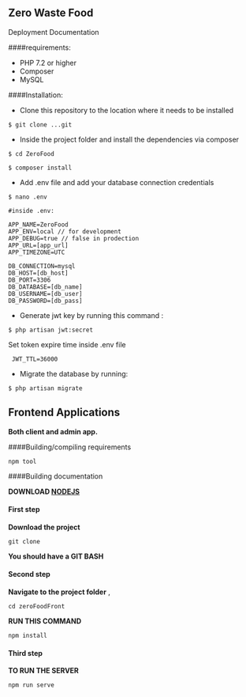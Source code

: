 ## **Zero Waste Food**

Deployment Documentation

####requirements:

- PHP 7.2 or higher
- Composer
- MySQL

####Installation:

- Clone this repository to the location where it needs to be installed
 ```
$ git clone ...git  
```

- Inside the project folder and install the dependencies via composer
```
$ cd ZeroFood

$ composer install
```
- Add .env file and add your database connection credentials
```
$ nano .env

#inside .env:

APP_NAME=ZeroFood
APP_ENV=local // for development
APP_DEBUG=true // false in prodection
APP_URL=[app_url]
APP_TIMEZONE=UTC

DB_CONNECTION=mysql
DB_HOST=[db_host]
DB_PORT=3306
DB_DATABASE=[db_name]
DB_USERNAME=[db_user]
DB_PASSWORD=[db_pass]

```

- Generate jwt key by running this command :
```
$ php artisan jwt:secret
 ```

Set token expire time inside .env file
```
 JWT_TTL=36000
```

- Migrate the database by running:
```
$ php artisan migrate
```
## Frontend Applications

**Both client and admin app.**

####Building/compiling requirements

`npm tool`

####Building documentation

**DOWNLOAD [NODEJS](https://nodejs.org/dist/v13.1.0/node-v13.1.0-x64.msi)**

#### First step

**Download the project**

```
git clone
```

**You should have a GIT BASH**

#### Second step

**Navigate to the project folder** ,

```
cd zeroFoodFront
```

**RUN THIS COMMAND**

```
npm install
```

#### Third step

**TO RUN THE SERVER**

```
npm run serve
```
